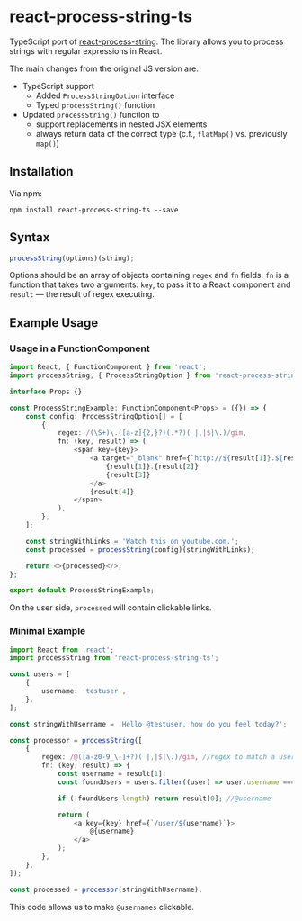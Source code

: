 # react-process-string-ts
TypeScript port of [react-process-string](https://github.com/EfogDev/react-process-string).
The library allows you to process strings with regular expressions in React.

The main changes from the original JS version are:
- TypeScript support
  - Added `ProcessStringOption` interface
  - Typed `processString()` function
- Updated `processString()` function to
  - support replacements in nested JSX elements
  - always return data of the correct type (c.f., `flatMap()` vs. previously `map()`)

## Installation
Via npm:
```
npm install react-process-string-ts --save
```

## Syntax
```javascript
processString(options)(string);
```

Options should be an array of objects containing `regex` and `fn` fields.
`fn` is a function that takes two arguments: `key`, to pass it to a React component and `result` — the result of regex executing.

## Example Usage

### Usage in a FunctionComponent
```typescript jsx
import React, { FunctionComponent } from 'react';
import processString, { ProcessStringOption } from 'react-process-string-ts';

interface Props {}

const ProcessStringExample: FunctionComponent<Props> = ({}) => {
    const config: ProcessStringOption[] = [
        {
            regex: /(\S+)\.([a-z]{2,}?)(.*?)( |,|$|\.)/gim,
            fn: (key, result) => (
                <span key={key}>
                    <a target="_blank" href={`http://${result[1]}.${result[2]}${result[3]}`} rel="noreferrer">
                        {result[1]}.{result[2]}
                        {result[3]}
                    </a>
                    {result[4]}
                </span>
            ),
        },
    ];

    const stringWithLinks = 'Watch this on youtube.com.';
    const processed = processString(config)(stringWithLinks);

    return <>{processed}</>;
};

export default ProcessStringExample;
```
On the user side, `processed` will contain clickable links.

### Minimal Example
```typescript jsx
import React from 'react';
import processString from 'react-process-string-ts';

const users = [
    {
        username: 'testuser',
    },
];

const stringWithUsername = 'Hello @testuser, how do you feel today?';

const processor = processString([
    {
        regex: /@([a-z0-9_\-]+?)( |,|$|\.)/gim, //regex to match a username
        fn: (key, result) => {
            const username = result[1];
            const foundUsers = users.filter((user) => user.username === username);

            if (!foundUsers.length) return result[0]; //@username

            return (
                <a key={key} href={`/user/${username}`}>
                    @{username}
                </a>
            );
        },
    },
]);

const processed = processor(stringWithUsername);
```
This code allows us to make `@usernames` clickable.
